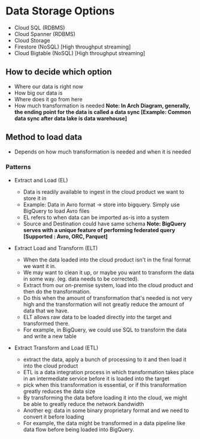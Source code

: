 # Data Storage Options

- Cloud SQL (RDBMS)
- Cloud Spanner (RDBMS)
- Cloud Storage
- Firestore (NoSQL) [High throughput streaming]
- Cloud Bigtable (NoSQL) [High throughput streaming]

## How to decide which option

- Where our data is right now
- How big our data is
- Where does it go from here
- How much transformation is needed
    **Note: In Arch Diagram, generally, the ending point for the data is called a data sync [Example: Common data sync after data lake is data warehouse]**

## Method to load data

- Depends on how much transformation is needed and when it is needed

### Patterns

- Extract and Load (EL)
  - Data is readily available to ingest in the cloud product we want to store it in
  - Example: Data in Avro format -> store into bigquery. Simply use BigQuery to load Avro files
  - EL refers to when data can be imported as-is into a system
  - Source and Destination could have same schema
    **Note: BigQuery serves with a unique feature of performing federated query [Supported : Avro, ORC, Parquet]**

- Extract Load and Transform (ELT)
  - When the data loaded into the cloud product isn't in the final format we want it in.
  - We may want to clean it up, or maybe you want to transform the data in some way. (eg. data needs to be corrected).
  - Extract from our on-premise system, load into the cloud product and then do the transformation.
  - Do this when the amount of transformation that's needed is not very high and the transformation will not greatly reduce the amount of data that we have.
  - ELT allows raw data to be loaded directly into the target and transformed there.
  - For example, in BigQuery, we could use SQL to transform the data and write a new table

- Extract Transform and Load (ETL)
  - extract the data, apply a bunch of processing to it and then load it into the cloud product
  - ETL is a data integration process in which transformation takes place in an intermediate service before it is loaded into the target
  - pick when this transformation is essential, or if this transformation greatly reduces the data size
  - By transforming the data before loading it into the cloud, we might be able to greatly reduce the network bandwidth
  - Another eg: data in some binary proprietary format and we need to convert it before loading
  - For example, the data might be transformed in a data pipeline like data flow before being loaded into BigQuery.
  